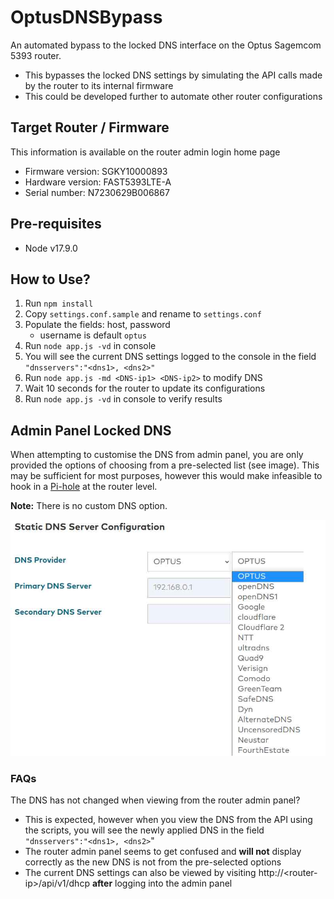 # OptusDNSBypass
An automated bypass to the locked DNS interface on the Optus Sagemcom 5393 router.
- This bypasses the locked DNS settings by simulating the API calls made by the router to its internal firmware
- This could be developed further to automate other router configurations

## Target Router / Firmware
This information is available on the router admin login home page
- Firmware version: SGKY10000893
- Hardware version: FAST5393LTE-A
- Serial number: N7230629B006867

## Pre-requisites
- Node v17.9.0

## How to Use?
1. Run `npm install`
2. Copy `settings.conf.sample` and rename to `settings.conf`
3. Populate the fields: host, password
   - username is default `optus`
4. Run `node app.js -vd` in console
5. You will see the current DNS settings logged to the console in the field `"dnsservers":"<dns1>, <dns2>"`
6. Run `node app.js -md <DNS-ip1> <DNS-ip2>` to modify DNS
7. Wait 10 seconds for the router to update its configurations
8. Run `node app.js -vd` in console to verify results

## Admin Panel Locked DNS
When attempting to customise the DNS from admin panel, you are only provided the options of choosing from a pre-selected list (see image). This may be sufficient for most purposes, however this would make infeasible to hook in a [Pi-hole](https://pi-hole.net/) at the router level.

**Note:** There is no custom DNS option.
 
![Locked router interface](./images/router_interface.jpg)


### FAQs
The DNS has not changed when viewing from the router admin panel?
- This is expected, however when you view the DNS from the API using the scripts, you will see the newly applied DNS in the field `"dnsservers":"<dns1>, <dns2>`"
- The router admin panel seems to get confused and **will not** display correctly as the new DNS is not from the pre-selected options
- The current DNS settings can also be viewed by visiting http://\<router-ip\>/api/v1/dhcp **after** logging into the admin panel
